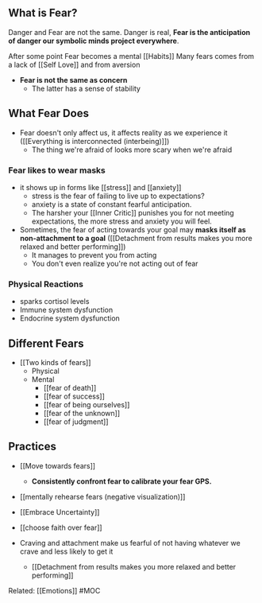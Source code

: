 ## What is Fear?
Danger and Fear are not the same. Danger is real, **Fear is the anticipation of danger our symbolic minds project everywhere**. 

After some point Fear becomes a mental [[Habits]]
Many fears comes from a lack of [[Self Love]] and from aversion

- **Fear is not the same as concern**
    - The latter has a sense of stability

## What Fear Does
- Fear doesn't only affect us, it affects reality as we experience it ([[Everything is interconnected (interbeing)]])
	- The thing we're afraid of looks more scary when we're afraid

### Fear likes to wear masks
- it shows up in forms like [[stress]] and [[anxiety]]
	- stress is the fear of failing to live up to expectations?
	- anxiety is a state of constant fearful anticipation.  
	- The harsher your [[Inner Critic]] punishes you for not meeting expectations, the more stress and anxiety you will feel.
- Sometimes, the fear of acting towards your goal may **masks itself as non-attachment to a goal** ([[Detachment from results makes you more relaxed and better performing]])
	- It manages to prevent you from acting
	- You don't even realize you're not acting out of fear

### Physical Reactions
- sparks cortisol levels
- Immune system dysfunction
- Endocrine system dysfunction

## Different Fears
- [[Two kinds of fears]]
	- Physical
	- Mental
		- [[fear of death]]
		- [[fear of success]]
		- [[fear of being ourselves]]
		- [[fear of the unknown]]
		- [[fear of judgment]]
		


## Practices
- [[Move towards fears]]
	- **Consistently confront fear to calibrate your fear GPS.** 
- [[mentally rehearse fears (negative visualization)]]
- [[Embrace Uncertainty]]
- [[choose faith over fear]]

- Craving and attachment make us fearful of not having whatever we crave and less likely to get it
	- [[Detachment from results makes you more relaxed and better performing]]

Related: [[Emotions]]
#MOC 
